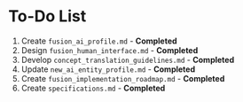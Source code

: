 # To-Do List

1. Create `fusion_ai_profile.md` - **Completed**
2. Design `fusion_human_interface.md` - **Completed**
3. Develop `concept_translation_guidelines.md` - **Completed**
4. Update `new_ai_entity_profile.md` - **Completed**
5. Create `fusion_implementation_roadmap.md` - **Completed**
6. Create `specifications.md` - **Completed**
